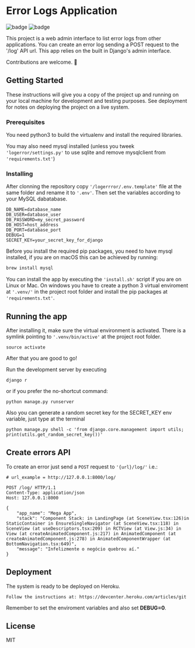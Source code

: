 # Error Logs Application

![badge](https://img.shields.io/badge/Python-3776AB?style=for-the-badge&logo=python&logoColor=white)
![badge](https://img.shields.io/badge/Django-092E20?style=for-the-badge&logo=django&logoColor=white)

This project is a web admin interface to list error logs from other applications. You can create an error log sending a POST request to the '/log' API url. This app relies on the built in Django's admin interface.

Contributions are welcome. 🌟

## Getting Started

These instructions will give you a copy of the project up and running on
your local machine for development and testing purposes. See deployment
for notes on deploying the project on a live system.

### Prerequisites

You need python3 to build the virtualenv and install the required libraries.

You may also need mysql installed (unless you tweek `'logerror/settings.py'` to use sqlite and remove mysqlclient from `'requirements.txt'`)

### Installing

After clonning the repository copy `'/logerrror/.env.template'` file at the same folder and rename it to `'.env'`. Then set the variables according to your MySQL dabatabase.

    DB_NAME=database_name
    DB_USER=database_user
    DB_PASSWORD=my_secret_password
    DB_HOST=host_address
    DB_PORT=database_port
    DEBUG=1
    SECRET_KEY=your_secret_key_for_django

Before you install the required pip packages, you need to have mysql installed, if you are on macOS this can be achieved by running:

```sh
brew install mysql
```

You can install the app by executing the `'install.sh'` script if you are on Linux or Mac. On windows you have to create a python 3 virtual enviroment at `'.venv/'` in the project root folder and install the pip packages at `'requirements.txt'`.

## Running the app

After installing it, make sure the virtual environment is activated. There is a symlink pointing to `'.venv/bin/active'` at the project root folder.

```
source activate
```

After that you are good to go!

Run the development server by executing

```
django r
```

or if you prefer the no-shortcut command:

```
python manage.py runserver
```

Also you can generate a random secret key for the SECRET_KEY env variable, just type at the terminal

```
python manage.py shell -c 'from django.core.management import utils; print(utils.get_random_secret_key())'
```

## Create errors API

To create an error just send a `POST` request to `'{url}/log/'` i.e.:

```HTTP
# url_example = http://127.0.0.1:8000/log/

POST /log/ HTTP/1.1
Content-Type: application/json
Host: 127.0.0.1:8000

{
	"app_name": "Mega App",
	"stack": "Component Stack: in LandingPage (at SceneView.tsx:126)in StaticContainer in EnsureSingleNavigator (at SceneView.tsx:118) in SceneView (at useDescriptors.tsx:209) in RCTView (at View.js:34) in View (at createAnimatedComponent.js:217) in AnimatedComponent (at createAnimatedComponent.js:278) in AnimatedComponentWrapper (at BottomNavigation.tsx:649)",
	"message": "Infelizmente o negócio quebrou aí."
}
```

## Deployment

The system is ready to be deployed on Heroku.

    Follow the instructions at: https://devcenter.heroku.com/articles/git

Remember to set the enviroment variables and also set **DEBUG=0**.

<!-- ## Contributing

Please read [CONTRIBUTING.md](CONTRIBUTING.md) for details on our code
of conduct, and the process for submitting pull requests to us. -->

<!-- ## Versioning

We use [Semantic Versioning](http://semver.org/) for versioning. For the versions
available, see the [tags on this
repository](https://github.com/PurpleBooth/a-good-readme-template/tags). -->

## License

MIT
